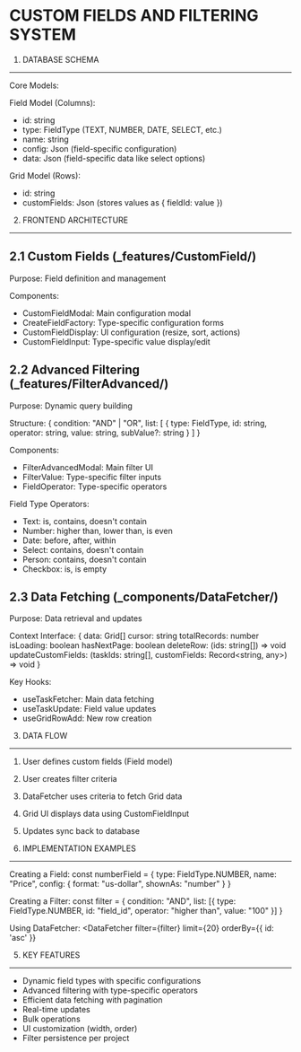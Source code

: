 CUSTOM FIELDS AND FILTERING SYSTEM
=================================

1. DATABASE SCHEMA
-----------------
Core Models:

Field Model (Columns):
- id: string
- type: FieldType (TEXT, NUMBER, DATE, SELECT, etc.)
- name: string
- config: Json (field-specific configuration)
- data: Json (field-specific data like select options)

Grid Model (Rows):
- id: string
- customFields: Json (stores values as { fieldId: value })


2. FRONTEND ARCHITECTURE
-----------------------

2.1 Custom Fields (_features/CustomField/)
----------------------------------------
Purpose: Field definition and management

Components:
- CustomFieldModal: Main configuration modal
- CreateFieldFactory: Type-specific configuration forms
- CustomFieldDisplay: UI configuration (resize, sort, actions)
- CustomFieldInput: Type-specific value display/edit

2.2 Advanced Filtering (_features/FilterAdvanced/)
-----------------------------------------------
Purpose: Dynamic query building

Structure:
{
  condition: "AND" | "OR",
  list: [
    {
      type: FieldType,
      id: string,
      operator: string,
      value: string,
      subValue?: string
    }
  ]
}

Components:
- FilterAdvancedModal: Main filter UI
- FilterValue: Type-specific filter inputs
- FieldOperator: Type-specific operators

Field Type Operators:
- Text: is, contains, doesn't contain
- Number: higher than, lower than, is even
- Date: before, after, within
- Select: contains, doesn't contain
- Person: contains, doesn't contain
- Checkbox: is, is empty

2.3 Data Fetching (_components/DataFetcher/)
------------------------------------------
Purpose: Data retrieval and updates

Context Interface:
{
  data: Grid[]
  cursor: string
  totalRecords: number
  isLoading: boolean
  hasNextPage: boolean
  deleteRow: (ids: string[]) => void
  updateCustomFields: (taskIds: string[], customFields: Record<string, any>) => void
}

Key Hooks:
- useTaskFetcher: Main data fetching
- useTaskUpdate: Field value updates
- useGridRowAdd: New row creation


3. DATA FLOW
------------
1. User defines custom fields (Field model)
2. User creates filter criteria
3. DataFetcher uses criteria to fetch Grid data
4. Grid UI displays data using CustomFieldInput
5. Updates sync back to database


4. IMPLEMENTATION EXAMPLES
-------------------------

Creating a Field:
const numberField = {
  type: FieldType.NUMBER,
  name: "Price",
  config: { 
    format: "us-dollar",
    shownAs: "number"
  }
}

Creating a Filter:
const filter = {
  condition: "AND",
  list: [{
    type: FieldType.NUMBER,
    id: "field_id",
    operator: "higher than",
    value: "100"
  }]
}

Using DataFetcher:
<DataFetcher 
  filter={filter}
  limit={20}
  orderBy={{ id: 'asc' }}
>
  <GridComponent />
</DataFetcher>

5. KEY FEATURES
--------------
- Dynamic field types with specific configurations
- Advanced filtering with type-specific operators
- Efficient data fetching with pagination
- Real-time updates
- Bulk operations
- UI customization (width, order)
- Filter persistence per project 